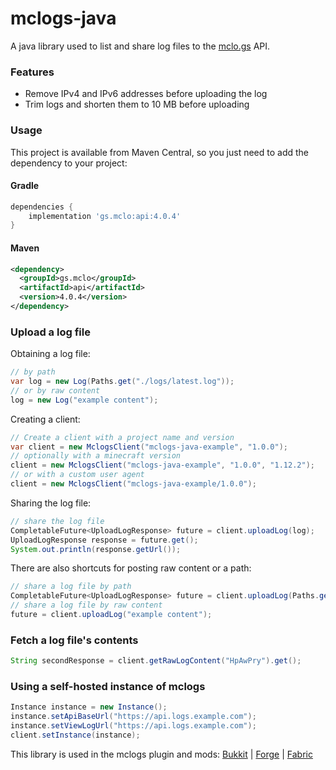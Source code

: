 # mclogs-java
A java library used to list and share log files to the [mclo.gs](https://mclo.gs) API.

### Features
- Remove IPv4 and IPv6 addresses before uploading the log
- Trim logs and shorten them to 10 MB before uploading

### Usage
This project is available from Maven Central, so you just need to add the dependency to your project:

#### Gradle
```gradle
dependencies {
    implementation 'gs.mclo:api:4.0.4'
}
```

#### Maven
```xml
<dependency>
  <groupId>gs.mclo</groupId>
  <artifactId>api</artifactId>
  <version>4.0.4</version>
</dependency>
```

### Upload a log file

Obtaining a log file:
```java
// by path
var log = new Log(Paths.get("./logs/latest.log"));
// or by raw content
log = new Log("example content");
```

Creating a client:
```java
// Create a client with a project name and version
var client = new MclogsClient("mclogs-java-example", "1.0.0");
// optionally with a minecraft version
client = new MclogsClient("mclogs-java-example", "1.0.0", "1.12.2");
// or with a custom user agent
client = new MclogsClient("mclogs-java-example/1.0.0");
```

Sharing the log file:
```java
// share the log file
CompletableFuture<UploadLogResponse> future = client.uploadLog(log);
UploadLogResponse response = future.get();
System.out.println(response.getUrl());
```

There are also shortcuts for posting raw content or a path:
```java
// share a log file by path
CompletableFuture<UploadLogResponse> future = client.uploadLog(Paths.get("./logs/latest.log"));
// share a log file by raw content
future = client.uploadLog("example content");
```

### Fetch a log file's contents
```java
String secondResponse = client.getRawLogContent("HpAwPry").get();
```

### Using a self-hosted instance of mclogs
```java
Instance instance = new Instance();
instance.setApiBaseUrl("https://api.logs.example.com");
instance.setViewLogUrl("https://api.logs.example.com");
client.setInstance(instance);
```

This library is used in the mclogs plugin and mods:
[Bukkit](https://github.com/aternosorg/mclogs-bukkit) |
[Forge](https://github.com/aternosorg/mclogs-forge) |
[Fabric](https://github.com/aternosorg/mclogs-fabric)
